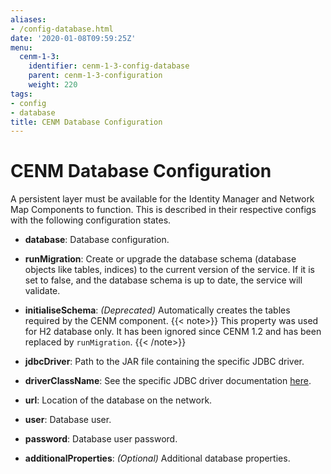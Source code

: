 ```yaml
---
aliases:
- /config-database.html
date: '2020-01-08T09:59:25Z'
menu:
  cenm-1-3:
    identifier: cenm-1-3-config-database
    parent: cenm-1-3-configuration
    weight: 220
tags:
- config
- database
title: CENM Database Configuration
---
```



# CENM Database Configuration
A persistent layer must be available for the Identity Manager and Network Map Components to function. This is described in
their respective configs with the following configuration states.

* **database**:
Database configuration. 

* **runMigration**:
Create or upgrade the database schema (database objects like tables, indices) to the current version of the service. If it is set to false, and the database schema is up to date, the service will validate.

* **initialiseSchema**:
*(Deprecated)* Automatically creates the tables required by the CENM component.
{{< note>}} This property was used for H2 database only. It has been ignored since CENM 1.2 and has been replaced by `runMigration`. {{< /note>}}

* **jdbcDriver**:
Path to the JAR file containing the specific JDBC driver.

* **driverClassName**:
See the specific JDBC driver documentation [here](https://www.oracle.com/java/technologies/javase/javase-tech-database.html).

* **url**:
Location of the database on the network.

* **user**:
Database user.

* **password**:
Database user password.

* **additionalProperties**:
*(Optional)* Additional database properties.
